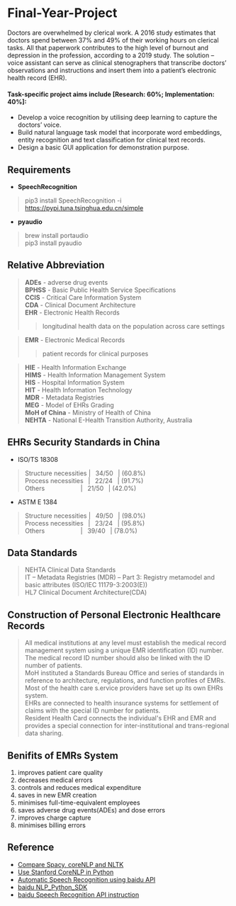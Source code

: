 # Final-Year-Project
Doctors are overwhelmed by clerical work. A 2016 study estimates that doctors spend between 37% and 49% of their working hours on clerical tasks. All that paperwork contributes to the high level of burnout and depression in the profession, according to a 2019 study. The solution – voice assistant can serve as clinical stenographers that transcribe doctors’ observations and instructions and insert them into a patient’s electronic health record (EHR).

#### Task-specific project aims include [Research: 60%; Implementation: 40%]:
*  Develop a voice recognition by utilising deep learning to capture the doctors’ voice.  
* Build natural language task model that incorporate word embeddings, entity recognition and text classification for clinical text records.  
* Design a basic GUI application for demonstration purpose.  

## Requirements
* **SpeechRecognition**  
> pip3 install SpeechRecognition -i https://pypi.tuna.tsinghua.edu.cn/simple  
* **pyaudio**  
> brew install portaudio  
> pip3 install pyaudio  

## Relative Abbreviation
> **ADEs** - adverse drug events  
> **BPHSS** - Basic Public Health Service Specifications  
> **CCIS** - Critical Care Information System  
> **CDA** - Clinical Document Architecture  
> **EHR** - Electronic Health Records  
>> longitudinal health data on the population across care settings

> **EMR** - Electronic Medical Records  
>> patient records for clinical purposes

> **HIE** - Health Information Exchange  
> **HIMS** - Health Information Management System  
> **HIS** - Hospital Information System  
> **HIT** - Health Information Technology  
> **MDR** - Metadata Registries  
> **MEG** - Model of EHRs Grading  
> **MoH of China** - Ministry of Health of China  
> **NEHTA** - National E-Health Transition Authority, Australia  

## EHRs Security Standards in China
* ISO/TS 18308
> Structure necessities |&ensp; 34/50 &ensp;| (60.8%)  
> Process necessities &ensp;|&ensp; 22/24 &ensp;| (91.7%)  
> Others &ensp;&ensp;&ensp;&ensp;&ensp;&ensp;&ensp;&ensp;&ensp;&ensp;&ensp;|&ensp;  21/50 &ensp;| (42.0%)  
* ASTM E 1384
> Structure necessities |&ensp; 49/50 &ensp;| (98.0%)  
> Process necessities &ensp;|&ensp; 23/24 &ensp;| (95.8%)  
> Others &ensp;&ensp;&ensp;&ensp;&ensp;&ensp;&ensp;&ensp;&ensp;&ensp;&ensp;|&ensp;  39/40 &ensp;| (78.0%)  

## Data Standards
> NEHTA Clinical Data Standards  
> IT – Metadata Registries (MDR) – Part 3: Registry metamodel and basic attributes (ISO/IEC 11179-3:2003(E))  
> HL7 Clinical Document Architecture(CDA)  

## Construction of Personal Electronic Healthcare Records
> All medical institutions at any level must establish the medical record management system using a unique EMR identification (ID) number.  
> The medical record ID number should also be linked with the ID number of patients.  
> MoH instituted a Standards Bureau Office and series of standards in reference to architecture, regulations, and function profiles of EMRs.  
> Most of the health care s.ervice providers have set up its own EHRs system.  
> EHRs are connected to health insurance systems for settlement of claims with the special ID number for patients.  
> Resident Health Card connects the individual's EHR and EMR and provides a special connection for inter-institutional and trans-regional data sharing.  

## Benifits of EMRs System
1. improves patient care quality  
2. decreases medical errors  
3. controls and reduces medical expenditure   
4. saves in new EMR creation  
5. minimises full-time-equivalent employees  
6. saves adverse drug events(ADEs) and dose errors  
7. improves charge capture  
8. minimises billing errors  

## Reference
* [Compare Spacy, coreNLP and NLTK](https://blog.csdn.net/weixin_33278772/article/details/89135777)  
* [Use Stanford CoreNLP in Python](https://blog.csdn.net/qq_35203425/article/details/80451243)  
* [Automatic Speech Recognition using baidu API](https://blog.csdn.net/weixin_40796925/article/details/98041155)
* [baidu NLP_Python_SDK](http://ai.baidu.com/ai-doc/NLP/tk6z52b9z)
* [baidu Speech Recognition API instruction](https://ai.baidu.com/ai-doc/SPEECH/1k4o0bmc7)